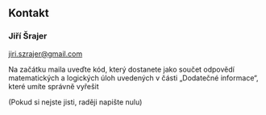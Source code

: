 ## Kontakt

### Jiří Šrajer

[jiri.szrajer@gmail.com](mailto:jiri.szrajer@gmail.com)

Na začátku maila uveďte kód, který dostanete jako součet odpovědí matematických a logických úloh
uvedených v části „Dodatečné informace“, které umíte správně vyřešit

(Pokud si nejste jisti, raději napište nulu) 

